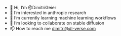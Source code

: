 - 👋 Hi, I’m @DimitriGeier
- 👀 I’m interested in anthropic research
- 🌱 I’m currently learning machine learning workflows
- 💞️ I’m looking to collaborate on stable diffusion 
- 📫 How to reach me dimitri@dl-verse.com
